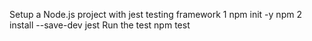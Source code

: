Setup a Node.js project with jest testing framework
1 npm init -y npm 
2 install --save-dev jest
Run the test
npm test
